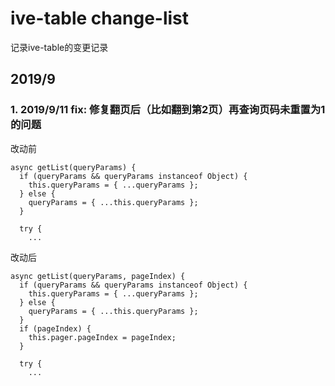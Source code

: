 # ive-table change-list
记录ive-table的变更记录

## 2019/9
### 1. 2019/9/11 fix: 修复翻页后（比如翻到第2页）再查询页码未重置为1的问题
改动前
```
async getList(queryParams) {
  if (queryParams && queryParams instanceof Object) {
    this.queryParams = { ...queryParams };
  } else {
    queryParams = { ...this.queryParams };
  }

  try {
    ...
```
改动后
```
async getList(queryParams, pageIndex) {
  if (queryParams && queryParams instanceof Object) {
    this.queryParams = { ...queryParams };
  } else {
    queryParams = { ...this.queryParams };
  }
  if (pageIndex) {
    this.pager.pageIndex = pageIndex;
  }

  try {
    ...
```